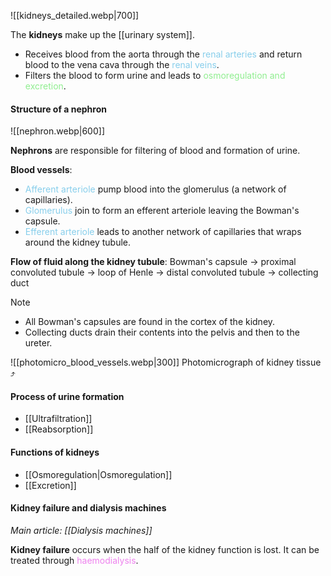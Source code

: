 ![[kidneys_detailed.webp|700]]

The **kidneys** make up the [[urinary system]].
- Receives blood from the aorta through the <span style="color: skyblue">renal arteries</span> and return blood to the vena cava through the <span style="color: skyblue">renal veins</span>.
- Filters the blood to form urine and leads to <span style="color: lightgreen">osmoregulation and excretion</span>.

#### Structure of a nephron
![[nephron.webp|600]]

**Nephrons** are responsible for filtering of blood and formation of urine.

**Blood vessels**:
- <span style="color: skyblue">Afferent arteriole</span> pump blood into the glomerulus (a network of capillaries).
- <span style="color: skyblue">Glomerulus</span> join to form an efferent arteriole leaving the Bowman's capsule.
- <span style="color: skyblue">Efferent arteriole</span> leads to another network of capillaries that wraps around the kidney tubule.

**Flow of fluid along the kidney tubule**:
Bowman's capsule → proximal convoluted tubule → loop of Henle → distal convoluted tubule → collecting duct

> [!note]
> - All Bowman's capsules are found in the cortex of the kidney.
> - Collecting ducts drain their contents into the pelvis and then to the ureter.

![[photomicro_blood_vessels.webp|300]]
Photomicrograph of kidney tissue ⤴️

#### Process of urine formation
- [[Ultrafiltration]]
- [[Reabsorption]]

#### Functions of kidneys
- [[Osmoregulation|Osmoregulation]]
- [[Excretion]]

#### Kidney failure and dialysis machines
*Main article: [[Dialysis machines]]*

**Kidney failure** occurs when the half of the kidney function is lost. It can be treated through <span style="color: violet">haemodialysis</span>.
